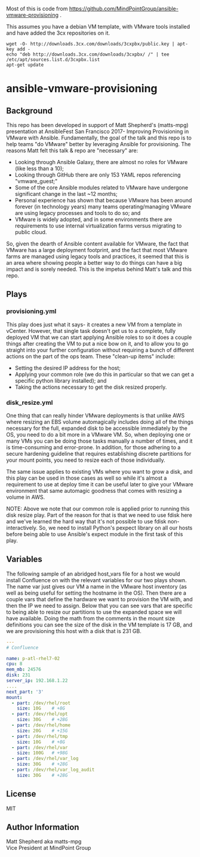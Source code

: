 Most of this is code from https://github.com/MindPointGroup/ansible-vmware-provisioning .

This assumes you have a debian VM template, with VMware tools installed and have added the 3cx repositories on it.

```
wget -O- http://downloads.3cx.com/downloads/3cxpbx/public.key | apt-key add -
echo "deb http://downloads.3cx.com/downloads/3cxpbx/ /" | tee /etc/apt/sources.list.d/3cxpbx.list
apt-get update
```

# ansible-vmware-provisioning

## Background
This repo has been developed in support of Matt Shepherd's (matts-mpg) presentation at AnsibleFest San Francisco 2017- Improving Provisioning in VMware with Ansible. Fundamentally, the goal of the talk and this repo is to help teams "do VMware" better by leveraging Ansible for provisioning. The reasons Matt felt this talk & repo are "necessary" are:
* Looking through Ansible Galaxy, there are almost no roles for VMware (like less than a 10);
* Looking through GitHub there are only 153 YAML repos referencing "vmware_guest;"
* Some of the core Ansible modules related to VMware have undergone significant change in the last ~12 months;
* Personal experience has shown that because VMware has been around forever (in technology years) many teams operating/managing VMware are using legacy processes and tools to do so; and
* VMware is widely adopted, and in some environments there are requirements to use internal virtualization farms versus migrating to public cloud.

So, given the dearth of Ansible content available for VMware, the fact that VMware has a large deployment footprint, and the fact that most VMware farms are managed using legacy tools and practices, it seemed that this is an area where showing people a better way to do things can have a big impact and is sorely needed. This is the impetus behind Matt's talk and this repo.

## Plays
### provisioning.yml
This play does just what it says- it creates a new VM from a template in vCenter. However, that single task doesn't get us to a complete, fully deployed VM that we can start applying Ansible roles to so it does a couple things after creating the VM to put a nice bow on it, and to allow you to go straight into your further configuration without requiring a bunch of different actions on the part of the ops team. These "clean-up items" include:
* Setting the desired IP address for the host;
* Applying your common role (we do this in particular so that we can get a specific python library installed); and
* Taking the actions necessary to get the disk resized properly.

### disk_resize.yml
One thing that can really hinder VMware deployments is that unlike AWS where resizing an EBS volume automagically includes doing all of the things necessary for the full, expanded disk to be accessible immediately by the OS, you need to do a bit more in a VMware VM. So, when deploying one or many VMs you can be doing those tasks manually a number of times, and it is time-consuming and error-prone. In addition, for those adhering to a secure hardening guideline that requires establishing discrete partitions for your mount points, you need to resize each of those individually.

The same issue applies to existing VMs where you want to grow a disk, and this play can be used in those cases as well so while it's almost a requirement to use at deploy time it can be useful later to give your VMware environment that same automagic goodness that comes with resizing a volume in AWS.

NOTE: Above we note that our common role is applied prior to running this disk resize play. Part of the reason for that is that we need to use fdisk here and we've learned the hard way that it's not possible to use fdisk non-interactively. So, we need to install Python's pexpect library on all our hosts before being able to use Ansible's expect module in the first task of this play.

## Variables
The following sample of an abridged host_vars file for a host we would install Confluence on with the relevant variables for our two plays shown. The name var just gives our VM a name in the VMware host inventory (as well as being useful for setting the hostname in the OS). Then there are a couple vars that define the hardware we want to provision the VM with, and then the IP we need to assign. Below that you can see vars that are specific to being able to resize our partitions to use the expanded space we will have available. Doing the math from the comments in the mount size definitions you can see the size of the disk in the VM template is 17 GB, and we are provisioning this host with a disk that is 231 GB.
```yaml
---
# Confluence

name: p-atl-rhel7-02
cpu: 8
mem_mb: 24576
disk: 231
server_ip: 192.168.1.22
....
next_part: '3'
mount:
  - part: /dev/rhel/root
    size: 10G    # +8G
  - part: /dev/rhel/opt
    size: 30G    # +28G
  - part: /dev/rhel/home
    size: 20G    # +15G
  - part: /dev/rhel/tmp
    size: 10G    # +8G
  - part: /dev/rhel/var
    size: 100G   # +98G
  - part: /dev/rhel/var_log
    size: 30G    # +28G
  - part: /dev/rhel/var_log_audit
    size: 30G    # +28G
```

## License
MIT

## Author Information
Matt Shepherd aka matts-mpg<br>
Vice President at MindPoint Group
